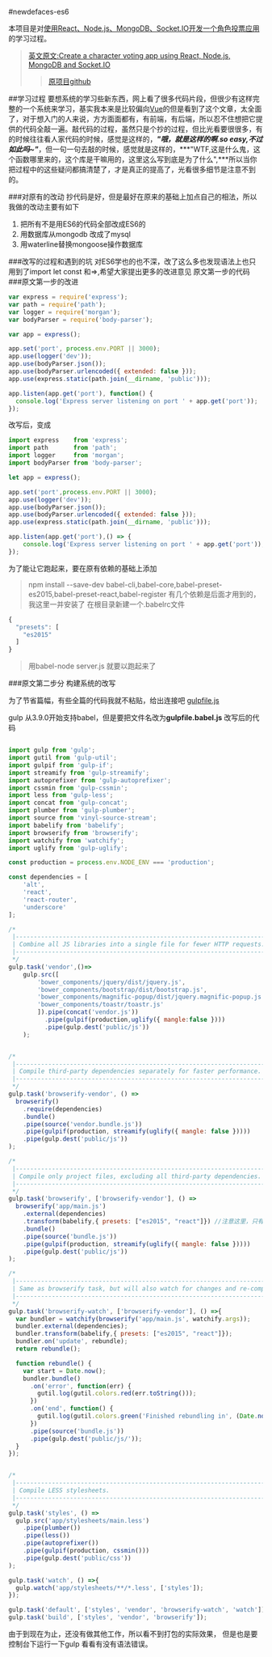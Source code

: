 #newdefaces-es6

本项目是对[使用React、Node.js、MongoDB、Socket.IO开发一个角色投票应用](http://www.kancloud.cn/kancloud/create-voting-app/63977)的学习过程。

>[英文原文:Create a character voting app using React, Node.js, MongoDB and Socket.IO](http://sahatyalkabov.com/create-a-character-voting-app-using-react-nodejs-mongodb-and-socketio/) 
>>[原项目github](https://github.com/sahat/newedenfaces-react)

##学习过程
要想系统的学习些新东西，网上看了很多代码片段，但很少有这样完整的一个系统来学习，基实我本来是比较偏向[Vue](http://vuejs.org.cn/)的但是看到了这个文章，太全面了，对于想入门的人来说，方方面面都有，有前端，有后端，所以忍不住想把它提供的代码全敲一遍。敲代码的过程，虽然只是个抄的过程，但比光看要很很多，有的时候往往看人家代码的时候，感觉是这样的，***"哦，就是这样的啊.so easy,不过如此吗~"***，但一句一句去敲的时候，感觉就是这样的，***"WTF,这是什么鬼，这个函数哪里来的，这个库是干嘛用的，这里这么写到底是为了什么",***所以当你把过程中的这些疑问都搞清楚了，才是真正的提高了，光看很多细节是注意不到的。

###对原有的改动
抄代码是好，但是最好在原来的基础上加点自己的相法，所以我做的改动主要有如下

1. 把所有不是用ES6的代码全部改成ES6的
2. 用数据库从mongodb 改成了mysql
3. 用waterline替换mongoose操作数据库


###改写的过程和遇到的坑
对ES6学也的也不深，改了这么多也发现语法上也只用到了import let const 和=>,希望大家提出更多的改进意见
原文第一步的代码
###原文第一步的改进

```js
var express = require('express');
var path = require('path');
var logger = require('morgan');
var bodyParser = require('body-parser');

var app = express();

app.set('port', process.env.PORT || 3000);
app.use(logger('dev'));
app.use(bodyParser.json());
app.use(bodyParser.urlencoded({ extended: false }));
app.use(express.static(path.join(__dirname, 'public')));

app.listen(app.get('port'), function() {
  console.log('Express server listening on port ' + app.get('port'));
});
```
改写后，变成

```js
import express    from 'express';
import path       from 'path';
import logger     from 'morgan';
import bodyParser from 'body-parser';

let app = express();

app.set('port',process.env.PORT || 3000);
app.use(logger('dev'));
app.use(bodyParser.json());
app.use(bodyParser.urlencoded({ extended: false }));
app.use(express.static(path.join(__dirname, 'public')));

app.listen(app.get('port'),() => {
    console.log('Express server listening on port ' + app.get('port'));
});
```
为了能让它跑起来，要在原有依赖的基础上添加
>npm install --save-dev babel-cli,babel-core,babel-preset-es2015,babel-preset-react,babel-register
有几个依赖是后面才用到的，我这里一并安装了
在根目录新建一个.babelrc文件
```js
{
  "presets": [
    "es2015"
  ]
}
```


>用babel-node server.js 就要以跑起来了

###原文第二步分 构建系统的改写

为了节省篇幅，有些全篇的代码我就不粘贴，给出连接吧 [gulpfile.js](https://github.com/sahat/newedenfaces-react/blob/master/gulpfile.js)

gulp 从3.9.0开始支持babel，但是要把文件名改为**gulpfile.babel.js**
改写后的代码

```js

import gulp from 'gulp';
import gutil from 'gulp-util';
import gulpif from 'gulp-if';
import streamify from 'gulp-streamify';
import autoprefixer from 'gulp-autoprefixer';
import cssmin from 'gulp-cssmin';
import less from 'gulp-less';
import concat from 'gulp-concat';
import plumber from 'gulp-plumber';
import source from 'vinyl-source-stream';
import babelify from 'babelify';
import browserify from 'browserify';
import watchify from 'watchify';
import uglify from 'gulp-uglify';

const production = process.env.NODE_ENV === 'production';

const dependencies = [
	'alt',
	'react',
	'react-router',
	'underscore'
];

/*
 |--------------------------------------------------------------------------
 | Combine all JS libraries into a single file for fewer HTTP requests.
 |--------------------------------------------------------------------------
 */
gulp.task('vendor',()=>
	gulp.src([
		'bower_components/jquery/dist/jquery.js',
		'bower_components/bootstrap/dist/bootstrap.js',
		'bower_components/magnific-popup/dist/jquery.magnific-popup.js',
		'bower_components/toastr/toastr.js'
		]).pipe(concat('vendor.js'))
		  .pipe(gulpif(production,uglify({ mangle:false })))
		  .pipe(gulp.dest('public/js'))
	);


/*
 |--------------------------------------------------------------------------
 | Compile third-party dependencies separately for faster performance.
 |--------------------------------------------------------------------------
 */
gulp.task('browserify-vendor', () =>
  browserify()
    .require(dependencies)
    .bundle()
    .pipe(source('vendor.bundle.js'))
    .pipe(gulpif(production, streamify(uglify({ mangle: false }))))
    .pipe(gulp.dest('public/js'))
);

/*
 |--------------------------------------------------------------------------
 | Compile only project files, excluding all third-party dependencies.
 |--------------------------------------------------------------------------
 */
gulp.task('browserify', ['browserify-vendor'], () =>
  browserify('app/main.js')
    .external(dependencies)
    .transform(babelify,{ presets: ["es2015", "react"]}) //注意这里，只有加上presets配置才能正常编译
    .bundle()
    .pipe(source('bundle.js'))
    .pipe(gulpif(production, streamify(uglify({ mangle: false }))))
    .pipe(gulp.dest('public/js'))
);

/*
 |--------------------------------------------------------------------------
 | Same as browserify task, but will also watch for changes and re-compile.
 |--------------------------------------------------------------------------
 */
gulp.task('browserify-watch', ['browserify-vendor'], () =>{
  var bundler = watchify(browserify('app/main.js', watchify.args));
  bundler.external(dependencies);
  bundler.transform(babelify,{ presets: ["es2015", "react"]});
  bundler.on('update', rebundle);
  return rebundle();

  function rebundle() {
    var start = Date.now();
    bundler.bundle()
      .on('error', function(err) {
        gutil.log(gutil.colors.red(err.toString()));
      })
      .on('end', function() {
        gutil.log(gutil.colors.green('Finished rebundling in', (Date.now() - start) + 'ms.'));
      })
      .pipe(source('bundle.js'))
      .pipe(gulp.dest('public/js/'));
  }
});


/*
 |--------------------------------------------------------------------------
 | Compile LESS stylesheets.
 |--------------------------------------------------------------------------
 */
gulp.task('styles', () =>
  gulp.src('app/stylesheets/main.less')
    .pipe(plumber())
    .pipe(less())
    .pipe(autoprefixer())
    .pipe(gulpif(production, cssmin()))
    .pipe(gulp.dest('public/css'))
);

gulp.task('watch', () =>{
  gulp.watch('app/stylesheets/**/*.less', ['styles']);
});

gulp.task('default', ['styles', 'vendor', 'browserify-watch', 'watch']);
gulp.task('build', ['styles', 'vendor', 'browserify']);

```

由于到现在为止，还没有做其他工作，所以看不到打包的实际效果， 但是也是要控制台下运行一下gulp 看看有没有语法错误。
